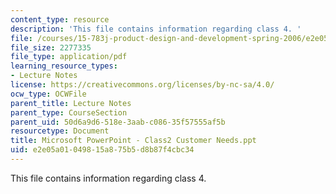 ```yaml
---
content_type: resource
description: 'This file contains information regarding class 4. '
file: /courses/15-783j-product-design-and-development-spring-2006/e2e05a01049815a875b5d8b87f4cbc34_cls4_cstmr_ned.pdf
file_size: 2277335
file_type: application/pdf
learning_resource_types:
- Lecture Notes
license: https://creativecommons.org/licenses/by-nc-sa/4.0/
ocw_type: OCWFile
parent_title: Lecture Notes
parent_type: CourseSection
parent_uid: 50d6a9d6-518e-3aab-c086-35f57555af5b
resourcetype: Document
title: Microsoft PowerPoint - Class2 Customer Needs.ppt
uid: e2e05a01-0498-15a8-75b5-d8b87f4cbc34
---
```

This file contains information regarding class 4. 